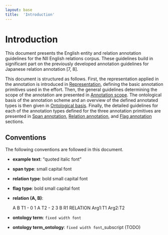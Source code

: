 ```yaml
---
layout: base
title:  'Introduction'
---
```


# Introduction

This document presents the English entity and relation annotation
guidelines for the NII English relations corpus. These guidelines
build in significant part on the previously developed annotation
guidelines for Japanese relation annotation [7, 8].

This document is structured as follows. First, the representation
applied in the annotation is introduced in [Representation](representation.html), defining the
basic annotation primitives used in the effort. Then, the general
guidelines determining the scope of the annotation are presented in
[Annotation scope](annotation-scope.html). The ontological basis of the annotation scheme and an
overview of the defined annotated types is then given in [Ontological basis](ontological-basis.html).
Finally, the detailed guidelines for each of the annotation types
defined for the three annotation primitives are presented in [Span annotation](span-annotation.html), [Relation annotation](relation-annotation.html), and [Flag annotation](flag-annotation.html) sections.

## Conventions

The following conventions are followed in this document.

* **example text**: <q>quoted italic font</q>
* **span type**: <a class="span" nolink>small capital font</a>
* **relation type**: <a class="rel" nolink>bold small capital font</a>
* **flag type**: <a class="flag" nolink>bold small capital font</a>
* **relation (A, B)**:

  <div class="ann-annotation">
  A B
  T1 - 0 1 A
  T2 - 2 3 B
  R1 RELATION Arg1:T1 Arg2:T2
  </div>

* **ontology term**: `fixed width font`
* **ontology term_ontology**: `fixed width font`_subscript (TODO)
